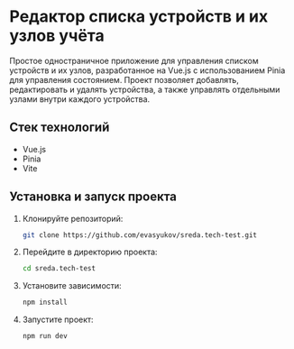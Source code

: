 # Редактор списка устройств и их узлов учёта
Простое одностраничное приложение для управления списком устройств и их узлов, разработанное на Vue.js с использованием Pinia для управления состоянием. 
Проект позволяет добавлять, редактировать и удалять устройства, а также управлять отдельными узлами внутри каждого устройства.

## Стек технологий
- Vue.js
- Pinia
- Vite

## Установка и запуск проекта
1. Клонируйте репозиторий:
    ```bash
    git clone https://github.com/evasyukov/sreda.tech-test.git
    ```

2. Перейдите в директорию проекта:
    ```bash
    cd sreda.tech-test
    ```

3. Установите зависимости:
    ```bash
    npm install
    ```

4. Запустите проект:
    ```bash
    npm run dev
    ```

